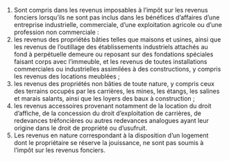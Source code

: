 1) Sont compris dans les revenus imposables à l’impôt sur les revenus fonciers lorsqu’ils ne sont pas inclus dans les bénéfices d’affaires d’une entreprise industrielle, commerciale, d’une exploitation agricole ou d’une profession non commerciale :
1) les revenus des propriétés bâties telles que maisons et usines, ainsi que les
revenus  de  l’outillage  des  établissements  industriels  attachés  au  fond  à  perpétuelle demeure ou reposant sur des fondations spéciales faisant corps avec l’immeuble, et les revenus de toutes installations commerciales ou industrielles assimilées à des constructions, y compris les revenus des locations meublées ;
2) les revenus des propriétés non bâties de toute nature, y compris ceux des
terrains occupés par les carrières, les mines, les étangs, les salines et marais salants, ainsi que les loyers des baux à construction ;
3) les  revenus  accessoires  provenant  notamment  de  la  location  du  droit
d’affiche, de la concession du droit d’exploitation de carrières, de redevances tréfoncières ou autres redevances analogues ayant leur origine dans le droit de propriété ou d’usufruit.
2) Les revenus en nature correspondant à la disposition d’un logement dont le
propriétaire se réserve la jouissance, ne sont pas soumis à l’impôt sur les revenus fonciers.